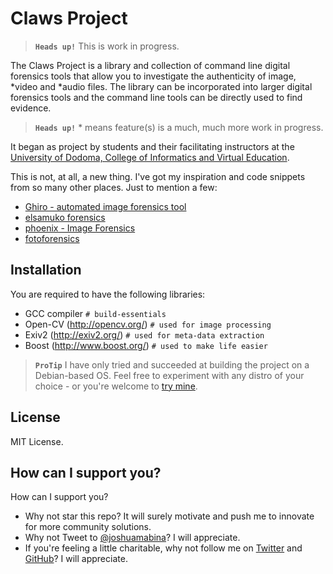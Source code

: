 
# Claws Project

> **`Heads up!`** This is work in progress.

The Claws Project is a library and collection of command line digital forensics tools that allow you to investigate the authenticity of image, \*video and \*audio files. The library can be incorporated into larger digital forensics tools and the command line tools can be directly used to find evidence.

> **`Heads up!`** \* means feature(s) is a much, much more work in progress. 

It began as project by students and their facilitating instructors
at the [University of Dodoma, College of Informatics and Virtual Education](http://cive.hakikidawa.org/).

This is not, at all, a new thing. I've got my inspiration and code snippets from so many other places. Just to mention a few:

- [Ghiro - automated image forensics tool](http://www.getghiro.org/)
- [elsamuko forensics](https://sites.google.com/site/elsamuko/forensics)
- [phoenix - Image Forensics](https://github.com/ebemunk/phoenix)
- [fotoforensics](http://fotoforensics.com/)

## Installation

You are required to have the following libraries:

- GCC compiler `# build-essentials`
- Open-CV (http://opencv.org/) `# used for image processing`
- Exiv2 (http://exiv2.org/) `# used for meta-data extraction`
- Boost (http://www.boost.org/) `# used to make life easier`

> **`ProTip`** I have only tried and succeeded at building the project on a Debian-based OS. Feel free to experiment with any distro of your choice - or you're welcome to [try mine](https://www.bunsenlabs.org).

## License

MIT License.

## How can I support you?

How can I support you?

- Why not star this repo? It will surely motivate and push me to innovate for more community solutions.
- Why not Tweet to [@joshuamabina](https://twitter.com/intent/tweet?url=https%3A%2F%2Fgithub.com%2Fjoshuamabina%2Fclaws&via=%40joshuamabina&text=Curious%20about%20the%20authenticity%20of%20your%20image%3F%20Check%20out%20Claws%20to%20test%20if%20your%20image%20is%20fake%20or%20not%21&hashtags=%23digitalforensics)? I will appreciate.
- If you're feeling a little charitable, why not follow me on [Twitter](https://twitter.com/joshuamabina) and [GitHub](https://githubcom/joshuamabina)? I will appreciate.
